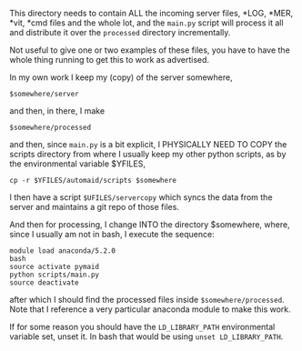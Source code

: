 This directory needs to contain ALL the incoming server files, *LOG,
*MER, *vit, *cmd files and the whole lot, and the `main.py` script will
process it all and distribute it over the `processed` directory
incrementally.

Not useful to give one or two examples of these files, you have to
have the whole thing running to get this to work as advertised.

In my own work I keep my (copy) of the server somewhere, 

`$somewhere/server`

and then, in there, I make

`$somewhere/processed`

and then, since `main.py` is a bit explicit, I PHYSICALLY NEED TO COPY
the scripts directory from where I usually keep my other python
scripts, as by the environmental variable $YFILES,

`cp -r $YFILES/automaid/scripts $somewhere`

I then have a script `$UFILES/servercopy` which syncs the data from the
server and maintains a git repo of those files.

And then for processing, I change INTO the directory $somewhere,
where, since I usually am not in bash, I execute the sequence:

`module load anaconda/5.2.0`\
`bash`\
`source activate pymaid`\
`python scripts/main.py`\
`source deactivate`

after which I should find the processed files inside
`$somewhere/processed`. Note that I reference a very particular
anaconda module to make this work. 

If for some reason you should have the `LD_LIBRARY_PATH` environmental
variable set, unset it. In bash that would be using `unset LD_LIBRARY_PATH`. 
